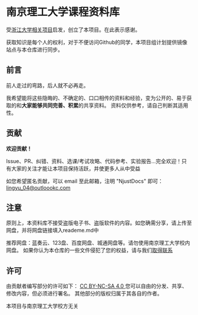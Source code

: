 # 南京理工大学课程资料库
受[浙江大学相关项目](https://github.com/QSCTech/zju-icicles)启发，创立了本项目。在此表示感谢。

获取知识是每个人的权利，对于不便访问Github的同学，本项目组计划提供镜像站点与本仓库进行同步。
## 前言
前人走过的弯路，后人就不必再走。

我希望能将这些隐晦的、不确定的、口口相传的资料和经验，变为公开的、易于获取的和**大家能够共同完善、积累**的共享资料。
资料仅供参考，请自己判断其适用性。

## 贡献
**欢迎贡献！**

Issue、PR、纠错、资料、选课/考试攻略、代码参考、实验报告...完全欢迎！只有大家的关注才能让本项目保持活跃，并使更多人从中受益

如您希望匿名贡献，可以 email 至此邮箱，注明 "NjustDocs" 即可：[lingyu_04@outloookc.com](mailto:lingyu_04@outlook.com)

## 注意
原则上，本资料库不接受盗版电子书、盗版软件的内容。如您确需分享，请上传至网盘，并将网盘链接填入reademe.md中

推荐网盘：蓝奏云、123盘、百度网盘、城通网盘等。请勿使用南京理工大学校内网盘。
如果你认为本仓库的一些文件侵犯了您的权益，请与我们[取得联系](mailto:lingyu_04@outlook.com)

## 许可
由贡献者编写部分的许可如下：
[CC BY-NC-SA 4.0 ](https://creativecommons.org/licenses/by-nc-sa/4.0/deed.zh-hans)
您可以自由的分发、共享、修改内容，但必须进行署名。
其他部分的版权归属于其各自的作者。

本项目与南京理工大学校方无关
